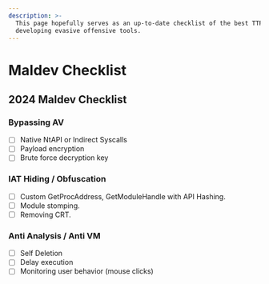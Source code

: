 ```yaml
---
description: >-
  This page hopefully serves as an up-to-date checklist of the best TTP's when
  developing evasive offensive tools.
---
```


# Maldev Checklist

## 2024 Maldev Checklist

### Bypassing AV

* [ ] Native NtAPI or Indirect Syscalls
* [ ] Payload encryption
* [ ] Brute force decryption key

### IAT Hiding / Obfuscation

* [ ] Custom GetProcAddress, GetModuleHandle with API Hashing.
* [ ] Module stomping.
* [ ] Removing CRT.

### Anti Analysis / Anti VM

* [ ] Self Deletion
* [ ] Delay execution&#x20;
* [ ] Monitoring user behavior (mouse clicks)
